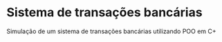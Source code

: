 # Sistema de transações bancárias
Simulação de um sistema de transações bancárias utilizando POO em C+
